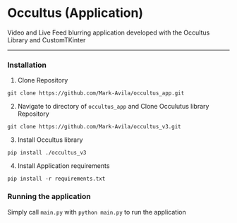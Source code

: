 # Occultus (Application)

Video and Live Feed blurring application developed with the Occultus Library and CustomTKinter

---

### Installation

1. Clone Repository

```
git clone https://github.com/Mark-Avila/occultus_app.git
```

2. Navigate to directory of `occultus_app` and Clone Occulutus library Repository

```
git clone https://github.com/Mark-Avila/occultus_v3.git
```

3. Install Occultus library

```
pip install ./occultus_v3
```

4. Install Application requirements

```
pip install -r requirements.txt
```

### Running the application

Simply call `main.py` with `python main.py` to run the application
